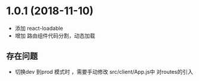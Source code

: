 
# 1.0.1 (2018-11-10)
* 添加 react-loadable
* 增加 路由组件代码分割，动态加载



## 存在问题
* 切换dev 到prod 模式时 ，需要手动修改 src/client/App.js中 对routes的引入
